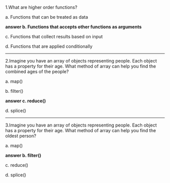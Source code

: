 1.What are higher order functions?

a. Functions that can be treated as data

**answer b. Functions that accepts other functions as arguments**

c. Functions that collect results based on input

d. Functions that are applied conditionally

---

2.Imagine you have an array of objects representing people. Each object has a property for their age. What method of array can help you find the combined ages of the people?

a. map()

b. filter()

**answer c. reduce()**

d. splice()

---

3.Imagine you have an array of objects representing people. Each object has a property for their age. What method of array can help you find the oldest person?

a. map()

**answer b. filter()**

c. reduce()

d. splice()
